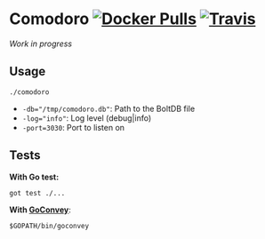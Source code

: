 # Comodoro [![Docker Pulls](https://img.shields.io/docker/pulls/mfellner/comodoro.svg)](https://registry.hub.docker.com/u/mfellner/comodoro) [![Travis](https://img.shields.io/travis/mfellner/comodoro.svg?style=flat-square)](https://travis-ci.org/mfellner/comodoro)

*Work in progress*

## Usage

    ./comodoro

* `-db="/tmp/comodoro.db"`: Path to the BoltDB file
* `-log="info"`: Log level (debug|info)
* `-port=3030`: Port to listen on

## Tests

**With Go test:**

    got test ./...

**With [GoConvey](http://goconvey.co/)**:

    $GOPATH/bin/goconvey
